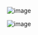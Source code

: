 ![image](https://user-images.githubusercontent.com/59245989/217609027-28f799fc-7419-4b18-9946-deb7bcb73b43.png)

![image](https://user-images.githubusercontent.com/59245989/217609246-6ac398b8-039e-44da-a485-f282558b4555.png)

